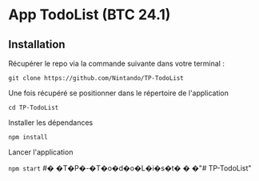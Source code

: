 # App TodoList (BTC 24.1)

## Installation

Récupérer le repo via la commande suivante dans votre terminal :

`git clone https://github.com/Nintando/TP-TodoList`

Une fois récupéré se positionner dans le répertoire de l'application

`cd TP-TodoList`

Installer les dépendances

`npm install`

Lancer l'application

`npm start`
#� �T�P�-�T�o�d�o�L�i�s�t�
�
�"# TP-TodoList" 
